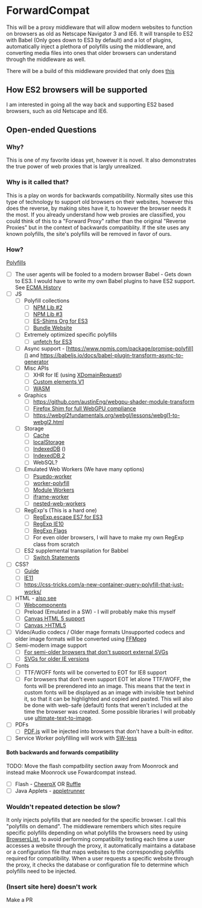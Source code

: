 # ForwardCompat

This will be a proxy middleware that will allow modern websites to function on browsers as old as Netscape Navigator 3 and IE6. It will transpile to ES2 with Babel (Only goes down to ES3 by default) and a lot of plugins, automatically inject a plethora of polyfills using the middleware, and converting media files into ones that older browsers can understand through the middleware as well.

There will be a build of this middleware provided that only does [this](#both-backwards-and-forwards-compatibility)

## How ES2 browsers will be supported

I am interested in going all the way back and supporting ES2 based browsers, such as old Netscape and IE6.

## Open-ended Questions

### Why?

This is one of my favorite ideas yet, however it is novel. It also demonstrates the true power of web proxies that is largly unrealized.

### Why is it called that?

This is a play on words for backwards compatibility. Normally sites use this type of technology to support old browsers on their websites, however this does the reverse, by making sites have it, to however the browser needs it the most. If you already understand how web proxies are classified, you could think of this to a "Forward Proxy" rather than the original "Reverse Proxies" but in the context of backwards compatiblity. If the site uses any known polyfills, the site's polyfills will be removed in favor of ours.

### How?

[Polyfills](https://web.dev/articles/the-end-of-ie)

- [ ] The user agents will be fooled to a modern browser
      Babel - Gets down to ES3. I would have to write my own Babel plugins to have ES2 support. See [ECMA History](https://www.educative.io/blog/javascript-versions-history)
- [ ] JS
  - [ ] Polyfill collections
    - [ ] [NPM Lib #2](https://github.com/JakeChampion/polyfill-library)
    - [ ] [NPM Lib #3](https://www.npmjs.com/package/babel-plugin-polyfill-es-shims)
    - [ ] [ES-Shims Org for ES3](https://github.com/es-shims)
    - [ ] [Bundle Website](https://polyfill.io/v3)
  - [ ] Extremely optimized specific polyfills
    - [ ] [unfetch for ES3](https://www.npmjs.com/package/unfetch)
  - [ ] Async support - [https://www.npmjs.com/package/promise-polyfill]() and https://babeljs.io/docs/babel-plugin-transform-async-to-generator
  - [ ] Misc APIs
    - [ ] XHR for IE (using [XDomainRequest](https://udn.realityripple.com/docs/Web/API/XDomainRequest))
    - [ ] [Custom elements V1](https://github.com/ungap/custom-elements)
    - [ ] [WASM](https://github.com/evanw/polywasm)
  - Graphics
    - [ ] https://github.com/austinEng/webgpu-shader-module-transform
    - [ ] [Firefox Shim for full WebGPU compliance](https://github.com/Kangz/webgpu-samples/commit/1d17266bdba1446b87318f4c6e770e4b955a80bc#diff-3fac2dc02796ccd69993b1445672eaf700066cf4fd66fc1e247698fd987a1d23)
    - [ ] https://webgl2fundamentals.org/webgl/lessons/webgl1-to-webgl2.html
  - [ ] Storage
    - [ ] [Cache](https://github.com/jimmywarting/cache-polyfill)
    - [ ] [localStorage](https://github.com/mortzdk/localStorage#supported-browsers)
    - [ ] [IndexedDB](https://github.com/facebookarchive/IndexedDB-polyfill) ()
    - [ ] [IndexedDB 2](https://github.com/indexeddbshim/indexeddbshim)
    - [ ] WebSQL?
  - [ ] Emulated Web Workers (We have many options)
    - [ ] [Psuedo-worker](https://github.com/nolanlawson/pseudo-worker)
    - [ ] [worker-polyfill](https://www.npmjs.com/package/worker-polyfill)
    - [ ] [Module Workers](https://gist.github.com/developit/220246bc99044af74a6680ce13284f59)
    - [ ] [iframe-worker](https://www.npmjs.com/package/iframe-worker)
    - [ ] [nested-web-workers](https://www.npmjs.com/package/nested-web-workers)
  - [ ] RegExp's (This is a hard one)
    - [ ] [RegExp.escape ES7 for ES3](https://www.npmjs.com/package/regexp.escape)
    - [ ] [RegExp IE10](https://www.npmjs.com/package/regexp-polyfill)
    - [ ] [RegExp Flags](https://www.npmjs.com/package/regexp.prototype.flags)
    - [ ] For even older browsers, I will have to make my own RegExp class from scratch
  - [ ] ES2 supplemental transpilation for Babbel
    - [ ] [Switch Statements](https://www.npmjs.com/package/babel-plugin-transform-sequence-discriminants)
- [ ] CSS?
  - [ ] [Guide](https://ricostacruz.com/til/ie-polyfills)
  - [ ] [IE11](https://github.com/nuxodin/ie11CustomProperties)
  - [ ] https://css-tricks.com/a-new-container-query-polyfill-that-just-works/
- [ ] HTML - [also see](https://github.com/Modernizr/Modernizr/wiki/HTML5-Cross-browser-Polyfills)
  - [ ] [Webcomponents](https://github.com/webcomponents/polyfills)
  - [ ] Preload (Emulated in a SW) - I will probably make this myself
  - [ ] [Canvas HTML 5 support]()
  - [ ] [Canvas >HTML5]()
- [ ] Video/Audio codecs / Older mage formats
      Unsupported codecs and older image formats will be converted using [FFMpeg](https://www.npmjs.com/package/web-ffmpeg?activeTab=readme)
- [ ] Semi-modern image support
  - [ ] [For semi-older browsers that don't support external SVGs](https://github.com/thasmo/external-svg-polyfill)
  - [ ] [SVGs for older IE versions](https://github.com/dhamaso/svg2vml)
- [ ] Fonts
  - [ ] TTF/WOFF fonts will be converted to EOT for IE8 support
  - [ ] For browsers that don't even support EOT let alone TTF/WOFF, the fonts will be prerendered into an image. This means that the text in custom fonts will be displayed as an image with invisible text behind it, so that it can be highlighted and copied and pasted. This will also be done with web-safe (default) fonts that weren't included at the time the browser was created. Some possible libraries I will probably use [ultimate-text-to-image](https://github.com/terence410/ultimate-text-to-image).
- [ ] PDFs
  - [ ] [PDF.js](https://mozilla.github.io/pdf.js) will be injected into browsers that don't have a built-in editor.
- [ ] Service Worker polyfilling will work with [SW-less](../../../../../../SW-less/README.md#polyfilling-for-service-workers-as-a-whole)

#### Both backwards and forwards compatibility

TODO: Move the flash compatbility section away from Moonrock and instead make Moonrock use Fowardcompat instead.

- [ ] Flash - [CheerpX]() OR [Ruffle](https://ruffle.rs)
- [ ] Java Applets - [appletrunner](https://www.bing.com/ck/a?!&&p=43bca98a76ba897aJmltdHM9MTcwNDkzMTIwMCZpZ3VpZD0wOTYwMTdkMy1iZGRiLTZiYTAtMDcxOC0wM2QxYmM2NTZhZjImaW5zaWQ9NTMxOQ&ptn=3&ver=2&hsh=3&fclid=096017d3-bddb-6ba0-0718-03d1bc656af2&psq=java+applet+emlator&u=a1aHR0cHM6Ly9naXRodWIuY29tL2xlYW5pbmd0ZWNoL2NoZWVycGotYXBwbGV0cnVubmVy&ntb=1)

### Wouldn't repeated detection be slow?

It only injects polyfills that are needed for the specific browser. I call this "polyfills on demand". The middleware remembers which sites require specific polyfills depending on what polyfills the browsers need by using [BrowsersList](https://browsersl.ist/), to avoid performing compatibility testing each time a user accesses a website through the proxy, it automatically maintains a database or a configuration file that maps websites to the corresponding polyfills required for compatibility. When a user requests a specific website through the proxy, it checks the database or configuration file to determine which polyfills need to be injected.

### (Insert site here) doesn't work

Make a PR

